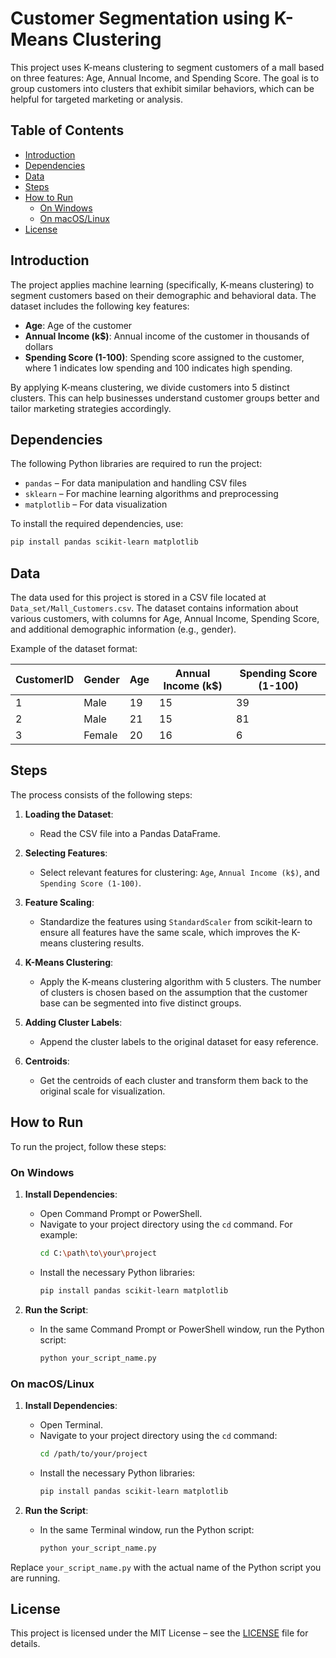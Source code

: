 # Customer Segmentation using K-Means Clustering

This project uses K-means clustering to segment customers of a mall based on three features: Age, Annual Income, and Spending Score. The goal is to group customers into clusters that exhibit similar behaviors, which can be helpful for targeted marketing or analysis.

## Table of Contents
- [Introduction](#introduction)
- [Dependencies](#dependencies)
- [Data](#data)
- [Steps](#steps)
- [How to Run](#how-to-run)
  - [On Windows](#on-windows)
  - [On macOS/Linux](#on-macoslinux)
- [License](#license)

## Introduction

The project applies machine learning (specifically, K-means clustering) to segment customers based on their demographic and behavioral data. The dataset includes the following key features:
- **Age**: Age of the customer
- **Annual Income (k$)**: Annual income of the customer in thousands of dollars
- **Spending Score (1-100)**: Spending score assigned to the customer, where 1 indicates low spending and 100 indicates high spending.

By applying K-means clustering, we divide customers into 5 distinct clusters. This can help businesses understand customer groups better and tailor marketing strategies accordingly.

## Dependencies

The following Python libraries are required to run the project:
- `pandas` – For data manipulation and handling CSV files
- `sklearn` – For machine learning algorithms and preprocessing
- `matplotlib` – For data visualization

To install the required dependencies, use:
```bash
pip install pandas scikit-learn matplotlib
```

## Data

The data used for this project is stored in a CSV file located at `Data_set/Mall_Customers.csv`. The dataset contains information about various customers, with columns for Age, Annual Income, Spending Score, and additional demographic information (e.g., gender).

Example of the dataset format:

| CustomerID | Gender | Age | Annual Income (k$) | Spending Score (1-100) |
|------------|--------|-----|---------------------|------------------------|
| 1          | Male   | 19  | 15                  | 39                     |
| 2          | Male   | 21  | 15                  | 81                     |
| 3          | Female | 20  | 16                  | 6                      |

## Steps

The process consists of the following steps:

1. **Loading the Dataset**: 
   - Read the CSV file into a Pandas DataFrame.

2. **Selecting Features**: 
   - Select relevant features for clustering: `Age`, `Annual Income (k$)`, and `Spending Score (1-100)`.

3. **Feature Scaling**: 
   - Standardize the features using `StandardScaler` from scikit-learn to ensure all features have the same scale, which improves the K-means clustering results.

4. **K-Means Clustering**: 
   - Apply the K-means clustering algorithm with 5 clusters. The number of clusters is chosen based on the assumption that the customer base can be segmented into five distinct groups.

5. **Adding Cluster Labels**: 
   - Append the cluster labels to the original dataset for easy reference.

6. **Centroids**: 
   - Get the centroids of each cluster and transform them back to the original scale for visualization.

## How to Run

To run the project, follow these steps:

### On Windows

1. **Install Dependencies**:
   - Open Command Prompt or PowerShell.
   - Navigate to your project directory using the `cd` command. For example:
     ```bash
     cd C:\path\to\your\project
     ```
   - Install the necessary Python libraries:
     ```bash
     pip install pandas scikit-learn matplotlib
     ```

2. **Run the Script**:
   - In the same Command Prompt or PowerShell window, run the Python script:
     ```bash
     python your_script_name.py
     ```

### On macOS/Linux

1. **Install Dependencies**:
   - Open Terminal.
   - Navigate to your project directory using the `cd` command:
     ```bash
     cd /path/to/your/project
     ```
   - Install the necessary Python libraries:
     ```bash
     pip install pandas scikit-learn matplotlib
     ```

2. **Run the Script**:
   - In the same Terminal window, run the Python script:
     ```bash
     python your_script_name.py
     ```

Replace `your_script_name.py` with the actual name of the Python script you are running.

## License

This project is licensed under the MIT License – see the [LICENSE](LICENSE) file for details.
